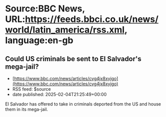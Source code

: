 # Source:BBC News, URL:https://feeds.bbci.co.uk/news/world/latin_america/rss.xml, language:en-gb

## Could US criminals be sent to El Salvador's mega-jail?
 - [https://www.bbc.com/news/articles/cvg4jx8xyjgo](https://www.bbc.com/news/articles/cvg4jx8xyjgo)
 - RSS feed: $source
 - date published: 2025-02-04T21:25:49+00:00

El Salvador has offered to take in criminals deported from the US and house them in its mega-jail.

